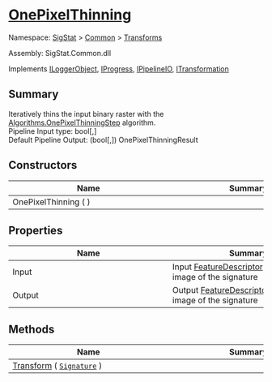 # [OnePixelThinning](./OnePixelThinning.md)

Namespace: [SigStat]() > [Common](./../README.md) > [Transforms](./README.md)

Assembly: SigStat.Common.dll

Implements [ILoggerObject](./../ILoggerObject.md), [IProgress](./../Helpers/IProgress.md), [IPipelineIO](./../Pipeline/IPipelineIO.md), [ITransformation](./../ITransformation.md)

## Summary
Iteratively thins the input binary raster with the [Algorithms.OnePixelThinningStep](https://github.com/hargitomi97/sigstat/blob/master/docs/md/SigStat/Common/Algorithms/OnePixelThinningStep.md) algorithm.  <br>Pipeline Input type: bool[,]<br>Default Pipeline Output: (bool[,]) OnePixelThinningResult

## Constructors

| Name | Summary | 
| --- | --- | 
| OnePixelThinning (  )<div style="width: 300px">| <div style="width: 300px">| <br>


## Properties

| Name | Summary | 
| --- | --- | 
| Input<div style="width: 300px">| Input [FeatureDescriptor](https://github.com/hargitomi97/sigstat/blob/master/docs/md/SigStat/Common/FeatureDescriptor.md) for the binary image of the signature<div style="width: 300px">| <br>
| Output<div style="width: 300px">| Output [FeatureDescriptor](https://github.com/hargitomi97/sigstat/blob/master/docs/md/SigStat/Common/FeatureDescriptor.md) for the binary image of the signature<div style="width: 300px">| <br>


## Methods

| Name | Summary | 
| --- | --- | 
| [Transform](./Methods/OnePixelThinning-100663682.md) ( [`Signature`](./../Signature.md) )<div style="width: 300px">| <div style="width: 300px">| <br>


